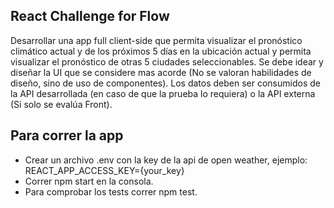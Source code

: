 ## React Challenge for Flow

Desarrollar una app full client-side que permita visualizar el pronóstico climático actual y de los
próximos 5 días en la ubicación actual y permita visualizar el pronóstico de otras 5 ciudades
seleccionables.
Se debe idear y diseñar la UI que se considere mas acorde (No se valoran habilidades de diseño, sino de
uso de componentes).
Los datos deben ser consumidos de la API desarrollada (en caso de que la prueba lo requiera) o la API
externa (Si solo se evalúa Front).

## Para correr la app

- Crear un archivo .env con la key de la api de open weather, ejemplo: REACT_APP_ACCESS_KEY={your_key}
- Correr npm start en la consola.
- Para comprobar los tests correr npm test.
